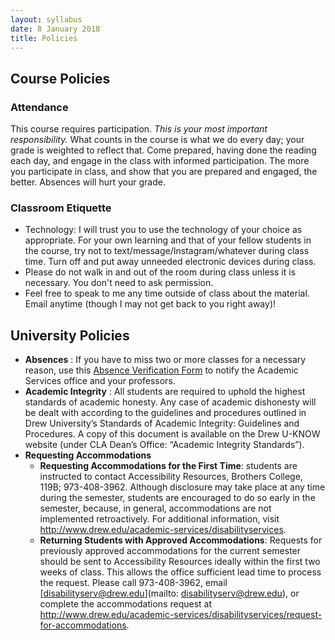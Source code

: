 ```yaml
---
layout: syllabus
date: 8 January 2018
title: Policies
---
```


## Course Policies

### Attendance

This course requires participation. *This is your most important responsibility.* What counts in the course is what we do every day; your grade is weighted to reflect that. Come prepared, having done the reading each day, and engage in the class with informed participation. The more you participate in class, and show that you are prepared and engaged, the better. Absences will hurt your grade. 

### Classroom Etiquette
- Technology: I will trust you to use the technology of your choice as appropriate. For your own learning and that of your fellow students in the course, try not to text/message/Instagram/whatever during class time. Turn off and put away unneeded electronic devices during class.- Please do not walk in and out of the room during class unless it is necessary. You don't need to ask permission.- Feel free to speak to me any time outside of class about the material. Email anytime (though I may not get back to you right away)!

## University Policies

- **Absences** : If you have to miss two or more classes for a necessary reason, use this [Absence Verification Form](https://www.drew.edu/academic-services/forms/absences) to notify the Academic Services office and your professors.
- **Academic Integrity** : All students are required to uphold the highest standards of academic honesty. Any case of academic dishonesty will be dealt with according to the guidelines and procedures outlined in Drew University’s Standards of Academic Integrity: Guidelines and Procedures. A copy of this document is available on the Drew U-KNOW website (under CLA Dean’s Office: “Academic Integrity Standards”).- **Requesting Accommodations**    - **Requesting Accommodations for the First Time**: students are instructed to contact Accessibility Resources, Brothers College, 119B; 973-408-3962. Although disclosure may take place at any time during the semester, students are encouraged to do so early in the semester, because, in general, accommodations are not implemented retroactively. For additional information, visit <http://www.drew.edu/academic-services/disabilityservices>.    - **Returning Students with Approved Accommodations**: Requests for previously approved accommodations for the current semester should be sent to Accessibility Resources ideally within the first two weeks of class. This allows the office sufficient lead time to process the request. Please call 973-408-3962, email [disabilityserv@drew.edu](mailto: disabilityserv@drew.edu), or complete the accommodations request at <http://www.drew.edu/academic-services/disabilityservices/request-for-accommodations>.

